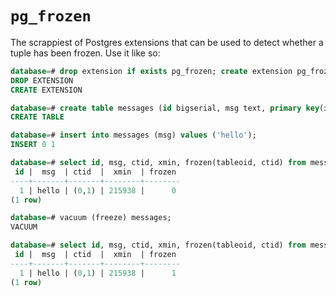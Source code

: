 # `pg_frozen`

The scrappiest of Postgres extensions that can be used to detect whether a tuple
has been frozen. Use it like so:

```sql
database=# drop extension if exists pg_frozen; create extension pg_frozen;
DROP EXTENSION
CREATE EXTENSION

database=# create table messages (id bigserial, msg text, primary key(id));
CREATE TABLE

database=# insert into messages (msg) values ('hello');
INSERT 0 1

database=# select id, msg, ctid, xmin, frozen(tableoid, ctid) from messages;
 id |  msg  | ctid  |  xmin  | frozen 
----+-------+-------+--------+--------
  1 | hello | (0,1) | 215938 |      0
(1 row)

database=# vacuum (freeze) messages;
VACUUM

database=# select id, msg, ctid, xmin, frozen(tableoid, ctid) from messages;
 id |  msg  | ctid  |  xmin  | frozen 
----+-------+-------+--------+--------
  1 | hello | (0,1) | 215938 |      1
(1 row)
```
